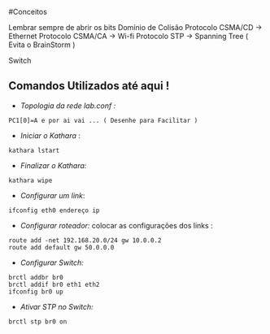#Conceitos


Lembrar sempre de abrir os bits
Domínio de Colisão 
Protocolo CSMA/CD -> Ethernet 
Protocolo CSMA/CA -> Wi-fi
Protocolo STP  -> Spanning Tree ( Evita o BrainStorm )

Switch 


## Comandos Utilizados até aqui !

-  *Topologia da rede lab.conf :*
```
PC1[0]=A e por ai vai ... ( Desenhe para Facilitar )
```
* *Iniciar o Kathara* :
```
kathara lstart
``` 

* *Finalizar o Kathara:* 
```
kathara wipe
``` 

- *Configurar um link*:  

```
ifconfig eth0 endereço ip 
```

* *Configurar roteador:* colocar as configurações dos links : 
``` 
route add -net 192.168.20.0/24 gw 10.0.0.2
route add default gw 50.0.0.0 
```

* *Configurar Switch:* 
```
brctl addbr br0
brctl addif br0 eth1 eth2 
ifconfig br0 up
```



* *Ativar STP no Switch:*
```
brctl stp br0 on
```